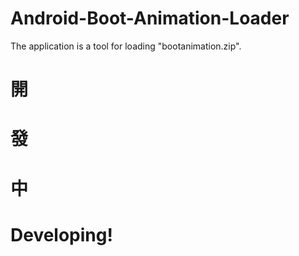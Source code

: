 # Android-Boot-Animation-Loader
The application is a tool for loading "bootanimation.zip".

# 開
# 發
# 中
# Developing!
